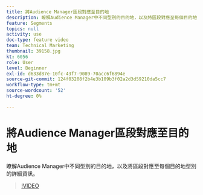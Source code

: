 ```yaml
---
title: 將Audience Manager區段對應至目的地
description: 瞭解Audience Manager中不同型別的目的地，以及將區段對應至每個目的地型別的詳細資訊。
feature: Segments
topics: null
activity: use
doc-type: feature video
team: Technical Marketing
thumbnail: 39158.jpg
kt: 6056
role: User
level: Beginner
exl-id: d633d87e-10fc-43f7-9089-70acc6f6894e
source-git-commit: 124f03208f2b4e3b109b3f02a2d3d59210da5cc7
workflow-type: tm+mt
source-wordcount: '52'
ht-degree: 0%

---
```


# 將Audience Manager區段對應至目的地

瞭解Audience Manager中不同型別的目的地，以及將區段對應至每個目的地型別的詳細資訊。

>[!VIDEO](https://video.tv.adobe.com/v/39158/?quality=12&learn=on)
